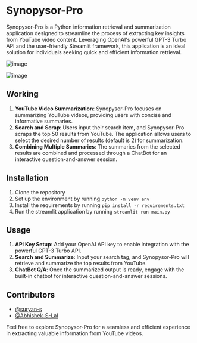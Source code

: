 # Synopysor-Pro
Synopysor-Pro is a Python information retrieval and summarization application designed to streamline the process of 
extracting key insights from YouTube video content. Leveraging OpenAI's powerful GPT-3 Turbo API and the user-friendly 
Streamlit framework, this application is an ideal solution for individuals seeking quick and efficient information retrieval.

![image](https://github.com/suryan-s/Synopysor-Pro/assets/76394506/e572ca45-c754-4ccb-a5d5-516bfaaacae5)

![image](https://github.com/suryan-s/Synopysor-Pro/assets/76394506/b360d732-a401-4770-acbc-146519565727)


## Working
1. **YouTube Video Summarization**: Synopysor-Pro focuses on summarizing YouTube videos, providing users with concise and informative summaries.
2. **Search and Scrap**: Users input their search item, and Synopysor-Pro scraps the top 50 results from YouTube. The application allows users to select the desired number of results (default is 2) for summarization.
3. **Combining Multiple Summaries**: The summaries from the selected results are combined and processed through a ChatBot for an interactive question-and-answer session.


## Installation
1. Clone the repository
2. Set up the environment by running `python -m venv env`
3. Install the requirements by running `pip install -r requirements.txt`
4. Run the streamlit application by running `streamlit run main.py`

## Usage
1. **API Key Setup**: Add your OpenAI API key to enable integration with the powerful GPT-3 Turbo API.
2. **Search and Summarize**: Input your search tag, and Synopysor-Pro will retrieve and summarize the top results from YouTube.
3. **ChatBot Q/A**: Once the summarized output is ready, engage with the built-in chatbot for interactive question-and-answer sessions.


## Contributors
- [@suryan-s](https://github.com/suryan-s)
- [@Abhishek-S-Lal](https://github.com/Abhishek-S-Lal)


Feel free to explore Synopysor-Pro for a seamless and efficient experience in extracting valuable information from YouTube videos.
